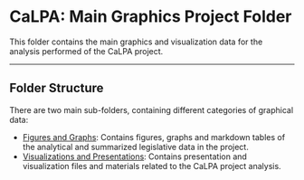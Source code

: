 # CaLPA: Main Graphics Project Folder

This folder contains the main graphics and visualization data for the analysis performed of the CaLPA project.

----

## Folder Structure

There are two main sub-folders, containing different categories of graphical data:

- [Figures and Graphs](/graphics/figs/): Contains figures, graphs and markdown tables of the analytical and summarized legislative data in the project.
- [Visualizations and Presentations](/graphics/visual/): Contains presentation and visualization files and materials related to the CaLPA project analysis.
